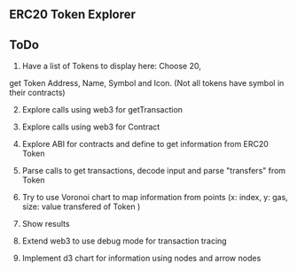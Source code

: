 ## ERC20 Token Explorer

## ToDo

1. Have a list of Tokens to display here: Choose 20,

get Token Address, Name, Symbol and Icon. (Not all tokens have symbol in their contracts)

2. Explore calls using web3 for getTransaction

3. Explore calls using web3 for Contract

4. Explore ABI for contracts and define to get information from ERC20 Token

5. Parse calls to get transactions, decode input and parse "transfers" from Token

6. Try to use Voronoi chart to map information from points (x: index, y: gas, size: value transfered of Token )

7. Show results

8. Extend web3 to use debug mode for transaction tracing

9. Implement d3 chart for information using nodes and arrow nodes

